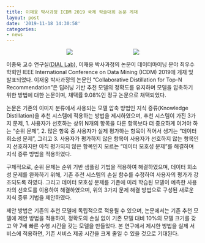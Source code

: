 ```yaml
---
title: 이재웅 박사과정 ICDM 2019 국제 학술대회 논문 게재
layout: post
date: '2019-11-18 14:30:58'
categories:
- news
---
```


<p style="display: flex; justify-content: space-evenly;">
	<img style="display: flex;" src="/post_images/2019-11-18_news_image1.png">
	<img style="display: flex;" src="/post_images/2019-11-18_news_image2.png">
</p>

이종욱 교수 연구실([DIAL Lab](https://diallab.github.io/)), 이재웅 박사과정의 논문이 데이터마이닝 분야 최우수학회인 IEEE International Conference on Data Mining (ICDM) 2019에 게재 및 발표되었다. 이재웅 박사과정의 논문인 “Collaborative Distillation for Top-N Recommendation”은 딥러닝 기반 추천 모델의 정확도를 유지하며 모델을 압축하기 위한 방법에 대한 논문이며, 채택률 9.08%인 정규 논문으로 채택되었다.

논문은 기존의 이미지 분류에서 사용되는 모델 압축 방법인 지식 증류(Knowledge Distillation)을 추천 시스템에 적용하는 방법을 제시하였으며, 추천 시스템이 가진 3가지 문제, 1. 사용자가 선호하는 상위 N개의 항목을 다른 항목보다 더 중요하게 여겨야 하는 “순위 문제”, 2. 많은 항목 중 사용자가 실제 평가하는 항목이 적어서 생기는 “데이터 희소성 문제”, 그리고 3. 사용자가 평가하지 않은 항목이 사용자가 선호하지 않는 항목인지 선호하지만 아직 평가되지 않은 항목인지 모르는 “데이터 모호성 문제”를 해결하며 지식 증류 방법을 적용하였다.

구체적으로, 순위 문제는 순위 기반 샘플링 기법을 적용하여 해결하였으며, 데이터 희소성 문제를 완화하기 위해, 기존 추천 시스템의 손실 함수를 수정하여 사용자의 평가가 강조되도록 하였다. 그리고 데이터 모호성 문제를 기존에 미리 학습된 모델이 예측한 사용자의 선호도를 이용하여 해결하였으며, 위의 3가지 문제 해결 방법으로 구성된 새로운 지식 증류 기법을 제안하였다.

제안 방법은 기존의 추천 모델에 독립적으로 적용될 수 있으며, 논문에서는 기존 추천 모델에 제안 방법을 적용하여, 정확도의 손실 없이 기존 모델 대비 10%의 모델 크기를 갖고 약 7배 빠른 수행 시간을 갖는 모델을 만들었다. 본 연구에서 제시한 방법을 실제 서비스에 적용하면, 기존 서비스 제공 시간을 크게 줄일 수 있을 것으로 기대된다.